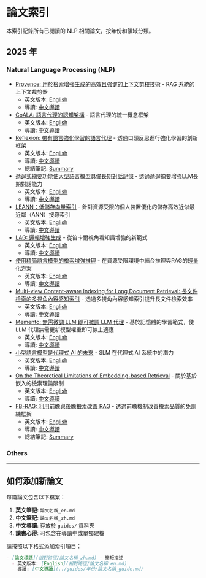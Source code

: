 # 論文索引

本索引記錄所有已閱讀的 NLP 相關論文，按年份和領域分類。

## 2025 年

### Natural Language Processing (NLP)
- [Provence: 用於檢索增強生成的高效且強健的上下文剪枝技術](2025/nlp/provence-efficient-and-robust-context-pruning-for-retrieval-augmented-generation/provence_zh.md) - RAG 系統的上下文裁剪器
  - 英文版本: [English](2025/nlp/provence-efficient-and-robust-context-pruning-for-retrieval-augmented-generation/provence_en.md)
  - 導讀: [中文導讀](../guides/2025/provence_guide.md)
- [CoALA: 語言代理的認知架構](2025/nlp/cognitive-architectures-for-language-agents/coala_zh.md) - 語言代理的統一概念框架
  - 英文版本: [English](2025/nlp/cognitive-architectures-for-language-agents/coala_en.md)
  - 導讀: [中文導讀](../guides/2025/coala_guide.md)
- [Reflexion: 帶有語言強化學習的語言代理](2025/nlp/reflexion-language-agents-with-verbal-reinforcement-learning/reflexion_zh.md) - 透過口頭反思進行強化學習的創新框架
  - 英文版本: [English](2025/nlp/reflexion-language-agents-with-verbal-reinforcement-learning/reflexion_en.md)
  - 導讀: [中文導讀](../guides/2025/reflexion_guide.md)
  - 總結筆記: [Summary](2025/nlp/reflexion-language-agents-with-verbal-reinforcement-learning/reflexion_summary.md)
- [遞迴式摘要功能使大型語言模型具備長期對話記憶](2025/nlp/recursively-summarizing-enables-long-term-dialogue-memory-in-large-language-models/recursive-memory_zh.md) - 透過遞迴摘要增強LLM長期對話能力
  - 英文版本: [English](2025/nlp/recursively-summarizing-enables-long-term-dialogue-memory-in-large-language-models/recursive-memory_en.md)
  - 導讀: [中文導讀](../guides/2025/recursive-memory_guide.md)
- [LEANN：低儲存向量索引](2025/nlp/leann-low-storage-vector-index/leann_zh.md) - 針對資源受限的個人裝置優化的儲存高效近似最近鄰（ANN）搜尋索引
  - 英文版本: [English](2025/nlp/leann-low-storage-vector-index/leann_en.md)
  - 導讀: [中文導讀](../guides/2025/leann_guide.md)
- [LAG: 邏輯增強生成](2025/nlp/lag-logic-augmented-generation-from-a-cartesian-perspective/lag_zh.md) - 從笛卡爾視角看知識增強的新範式
  - 英文版本: [English](2025/nlp/lag-logic-augmented-generation-from-a-cartesian-perspective/lag_en.md)
  - 導讀: [中文導讀](../guides/2025/lag_guide.md)
- [使用精簡語言模型的檢索增強推理](2025/nlp/retrieval-augmented-reasoning-with-lean-language-models/rag-lean_zh.md) - 在資源受限環境中結合推理與RAG的輕量化方案
  - 英文版本: [English](2025/nlp/retrieval-augmented-reasoning-with-lean-language-models/rag-lean_en.md)
  - 導讀: [中文導讀](../guides/2025/rag-lean_guide.md)
- [Multi-view Content-aware Indexing for Long Document Retrieval: 長文件檢索的多視角內容感知索引](2025/nlp/multi-view-content-aware-indexing-for-long-document-retrieval/multi_view_zh.md) - 透過多視角內容感知索引提升長文件檢索效率
  - 英文版本: [English](2025/nlp/multi-view-content-aware-indexing-for-long-document-retrieval/multi_view_en.md)
  - 導讀: [中文導讀](../guides/2025/multi_view_guide.md)
- [Memento: 無需微調 LLM 即可微調 LLM 代理](2025/nlp/memento-fine-tuning-llm-agents-without-fine-tuning-llms/memento_zh.md) - 基於記憶體的學習範式，使 LLM 代理無需更新模型權重即可線上適應
  - 英文版本: [English](2025/nlp/memento-fine-tuning-llm-agents-without-fine-tuning-llms/memento_en.md)
  - 導讀: [中文導讀](../guides/2025/memento_guide.md)
- [小型語言模型是代理式 AI 的未來](2025/nlp/small-language-models-are-the-future-of-agentic-ai/slm-agent-ai_zh.md) - SLM 在代理式 AI 系統中的潛力
  - 英文版本: [English](2025/nlp/small-language-models-are-the-future-of-agentic-ai/slm-agent-ai_en.md)
  - 導讀: [中文導讀](../guides/2025/slm-agent-ai_guide.md)
- [On the Theoretical Limitations of Embedding-based Retrieval](2025/nlp/on-the-theoretical-limitations-of-embedding-based-retrieval/retrieval-limitations_zh.md) - 關於基於嵌入的檢索理論限制
  - 英文版本: [English](2025/nlp/on-the-theoretical-limitations-of-embedding-based-retrieval/retrieval-limitations_en.md)
  - 導讀: [中文導讀](../guides/2025/retrieval-limitations_guide.md)
- [FB-RAG: 利用前瞻與後瞻檢索改善 RAG](2025/nlp/fb-rag-improving-rag-with-forward-and-backward-lookup/fb_rag_zh.md) - 透過前瞻機制改善檢索品質的免訓練框架
  - 英文版本: [English](2025/nlp/fb-rag-improving-rag-with-forward-and-backward-lookup/fb_rag_en.md)
  - 導讀: [中文導讀](../guides/2025/fb_rag_guide.md)
  - 總結筆記: [Summary](2025/nlp/fb-rag-improving-rag-with-forward-and-backward-lookup/fb_rag_summary.md)

### Others
<!-- 在此添加其他領域相關論文 -->

---

## 如何添加新論文

每篇論文包含以下檔案：
1. **英文筆記**: `論文名稱_en.md`
2. **中文筆記**: `論文名稱_zh.md` 
3. **中文導讀**: 存放於 `guides/` 資料夾
4. **讀書心得**: 可包含在導讀中或單獨建檔

請按照以下格式添加索引項目：
```markdown
- [論文標題](相對路徑/論文名稱_zh.md) - 簡短描述
  - 英文版本: [English](相對路徑/論文名稱_en.md)
  - 導讀: [中文導讀](../guides/年份/論文名稱_guide.md)
```